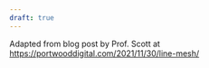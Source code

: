 ```yaml
---
draft: true
---
```


Adapted from blog post by Prof. Scott at https://portwooddigital.com/2021/11/30/line-mesh/

